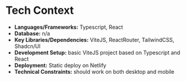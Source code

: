 # Tech Context

*   **Languages/Frameworks:** Typescript, React
*   **Database:** n/a
*   **Key Libraries/Dependencies:** ViteJS, ReactRouter, TailwindCSS, Shadcn/UI
*   **Development Setup:** basic ViteJS project based on Typescript and React
*   **Deployment:** Static deploy on Netlify
*   **Technical Constraints:** should work on both desktop and mobile